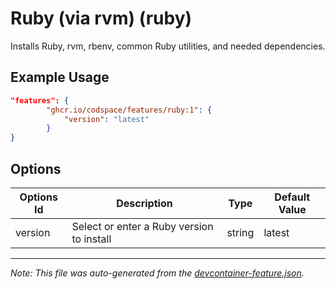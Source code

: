 
# Ruby (via rvm) (ruby)

Installs Ruby, rvm, rbenv, common Ruby utilities, and needed dependencies.

## Example Usage

```json
"features": {
        "ghcr.io/codspace/features/ruby:1": {
            "version": "latest"
        }
}
```

## Options

| Options Id | Description | Type | Default Value |
|-----|-----|-----|-----|
| version | Select or enter a Ruby version to install | string | latest |

---

_Note: This file was auto-generated from the [devcontainer-feature.json](https://github.com/codspace/features/blob/main/src/ruby/devcontainer-feature.json)._
